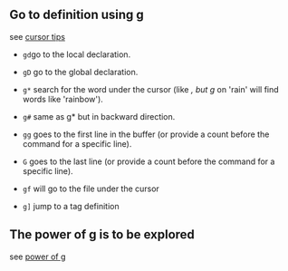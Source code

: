 ## Go to definition using g

see [cursor tips](http://vim.wikia.com/wiki/Go_to_definition_using_g)

* `gd`go to the local declaration.

* `gD` go to the global declaration.
    
* `g*` search for the word under the cursor (like *, but g* on 'rain' will find words like 'rainbow').
* `g#` same as g* but in backward direction.
    
* `gg` goes to the first line in the buffer (or provide a count before the command for a specific line).
* `G` goes to the last line (or provide a count before the command for a specific line). 

* `gf` will go to the file under the cursor
    
* `g]` jump to a tag definition 

## The power of g is to be explored
see [power of g](http://vim.wikia.com/wiki/VimTip227)
